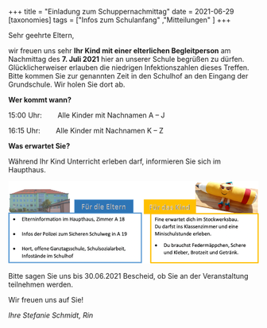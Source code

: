 +++
title = "Einladung zum Schuppernachmittag"
date = 2021-06-29
[taxonomies]
tags = ["Infos zum Schulanfang" ,"Mitteilungen" ]
+++

Sehr geehrte Eltern,

wir freuen uns sehr **Ihr Kind mit einer elterlichen Begleitperson** am Nachmittag des **7\. Juli 2021** hier an unserer Schule begrüßen zu dürfen. Glücklicherweiser erlauben die niedrigen Infektionszahlen dieses Treffen. Bitte kommen Sie zur genannten Zeit in den Schulhof an den Eingang der Grundschule. Wir holen Sie dort ab.

**Wer kommt wann?**

15:00 Uhr:        Alle Kinder mit Nachnamen A – J

16:15 Uhr:        Alle Kinder mit Nachnamen K – Z

**Was erwartet Sie?**

Während Ihr Kind Unterricht erleben darf, informieren Sie sich im Haupthaus.

![](images/Einladung-Schnuppertag.png)

Bitte sagen Sie uns bis 30.06.2021 Bescheid, ob Sie an der Veranstaltung teilnehmen werden.

Wir freuen uns auf Sie!

_Ihre Stefanie Schmidt, Rin_
